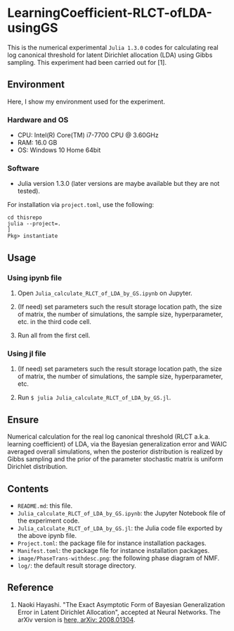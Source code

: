 # LearningCoefficient-RLCT-ofLDA-usingGS


This is the numerical experimental `Julia 1.3.0` codes for calculating real log canonical threshold for latent Dirichlet allocation (LDA) using Gibbs sampling.  This experiment had been carried out for [1].

## Environment

Here, I show my environment used for the experiment.

### Hardware and OS

* CPU: Intel(R) Core(TM) i7-7700 CPU @ 3.60GHz
* RAM: 16.0 GB
* OS: Windows 10 Home 64bit

### Software

* Julia version 1.3.0 (later versions are maybe available but they are not tested).

For installation via `project.toml`, use the following:
```shell
cd thisrepo
julia --project=.
]
Pkg> instantiate
```

## Usage

### Using ipynb file

1. Open `Julia_calculate_RLCT_of_LDA_by_GS.ipynb` on Jupyter.

2. (If need) set parameters such the result storage location path, the size of matrix, the number of simulations, the sample size, hyperparameter, etc. in the third code cell.

3. Run all from the first cell.

### Using jl file

1. (If need) set parameters such the result storage location path, the size of matrix, the number of simulations, the sample size, hyperparameter, etc.

2. Run ```$ julia Julia_calculate_RLCT_of_LDA_by_GS.jl```.

## Ensure

Numerical calculation for the real log canonical threshold (RLCT a.k.a. learning coefficient) of LDA, via the Bayesian generalization error and WAIC averaged overall simulations, when the posterior distribution is realized by Gibbs sampling and the prior of the parameter stochastic matrix is uniform Dirichlet distribution.

## Contents

* `README.md`: this file.
* `Julia_calculate_RLCT_of_LDA_by_GS.ipynb`: the Jupyter Notebook file of the experiment code.
* `Julia_calculate_RLCT_of_LDA_by_GS.jl`: the Julia code file exported by the above ipynb file.
* `Project.toml`: the package file for instance installation packages.
* `Manifest.toml`: the package file for instance installation packages.
* `image/PhaseTrans-withdesc.png`: the following phase diagram of NMF.
* `log/`: the default result storage directory.

## Reference

1. Naoki Hayashi. "The Exact Asymptotic Form of Bayesian Generalization Error in Latent Dirichlet Allocation", accepted at Neural Networks. The arXiv version is [here, arXiv: 2008.01304](https://arxiv.org/abs/2008.01304).


